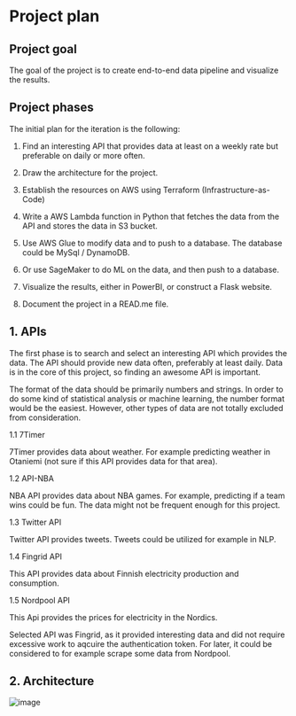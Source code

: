 # Project plan

## Project goal

The goal of the project is to create end-to-end data pipeline and visualize the results.

## Project phases

The initial plan for the iteration is the following:

1. Find an interesting API that provides data at least on a weekly rate but preferable on daily or more often.

2. Draw the architecture for the project.

3. Establish the resources on AWS using Terraform (Infrastructure-as-Code)

4. Write a AWS Lambda function in Python that fetches the data from the API and stores the data in S3 bucket.

5. Use AWS Glue to modify data and to push to a database. The database could be MySql / DynamoDB.
5. Or use SageMaker to do ML on the data, and then push to a database.

6. Visualize the results, either in PowerBI, or construct a Flask website.

7. Document the project in a READ.me file.

## 1. APIs

The first phase is to search and select an interesting API which provides the data. The API should provide new data often, preferably at least daily. Data is in the core of this project, so finding an awesome API is important.

The format of the data should be primarily numbers and strings. In order to do some kind of statistical analysis or machine learning, the number format would be the easiest. However, other types of data are not totally excluded from consideration.

1.1 7Timer

7Timer provides data about weather. For example predicting weather in Otaniemi (not sure if this API provides data for that area).

1.2 API-NBA

NBA API provides data about NBA games. For example, predicting if a team wins could be fun. The data might not be frequent enough for this project.

1.3 Twitter API

Twitter API provides tweets. Tweets could be utilized for example in NLP.

1.4 Fingrid API

This API provides data about Finnish electricity production and consumption.

1.5 Nordpool API

This Api provides the prices for electricity in the Nordics.

Selected API was Fingrid, as it provided interesting data and did not require excessive work to aqcuire the authentication token. For later, it could be considered to for example scrape some data from Nordpool.

## 2. Architecture

![image](https://user-images.githubusercontent.com/75692903/198520998-a06ea261-fbcd-4d87-9c62-94cd7f2db05a.png)
